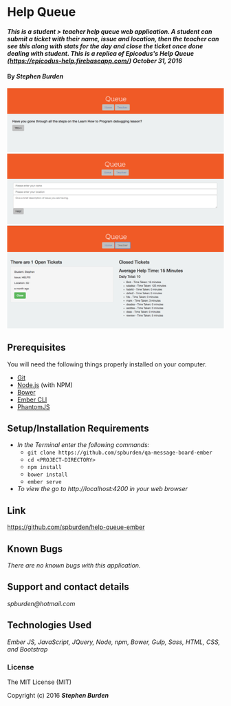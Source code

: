 # Help Queue

#### _This is a student > teacher help queue web application. A student can submit a ticket with their name, issue and location, then the teacher can see this along with stats for the day and close the ticket once done dealing with student. This is a replica of Epicodus's Help Queue (https://epicodus-help.firebaseapp.com/) October 31, 2016_

#### By _**Stephen Burden**_

<img src="screenshot1.png" alt="a screenshot of the site">

<img src="screenshot2.png" alt="a screenshot of the site">

<img src="screenshot3.png" alt="a screenshot of the site">

## Prerequisites
You will need the following things properly installed on your computer.

* [Git](http://git-scm.com/)
* [Node.js](http://nodejs.org/) (with NPM)
* [Bower](http://bower.io/)
* [Ember CLI](http://ember-cli.com/)
* [PhantomJS](http://phantomjs.org/)

## Setup/Installation Requirements
* _In the Terminal enter the following commands:_
  * `git clone https://github.com/spburden/qa-message-board-ember`
  * `cd <PROJECT-DIRECTORY>`
  * `npm install`
  * `bower install`
  * `ember serve`
* _To view the go to http://localhost:4200 in your web browser_

## Link
https://github.com/spburden/help-queue-ember

## Known Bugs
_There are no known bugs with this application._

## Support and contact details
_spburden@hotmail.com_

## Technologies Used
_Ember JS, JavaScript, JQuery, Node, npm, Bower, Gulp, Sass, HTML, CSS, and Bootstrap_

### License
The MIT License (MIT)

Copyright (c) 2016 **_Stephen Burden_**
